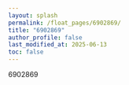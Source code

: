 ```yaml
---
layout: splash
permalink: /float_pages/6902869/
title: "6902869"
author_profile: false
last_modified_at: 2025-06-13
toc: false
---
```

 
6902869
